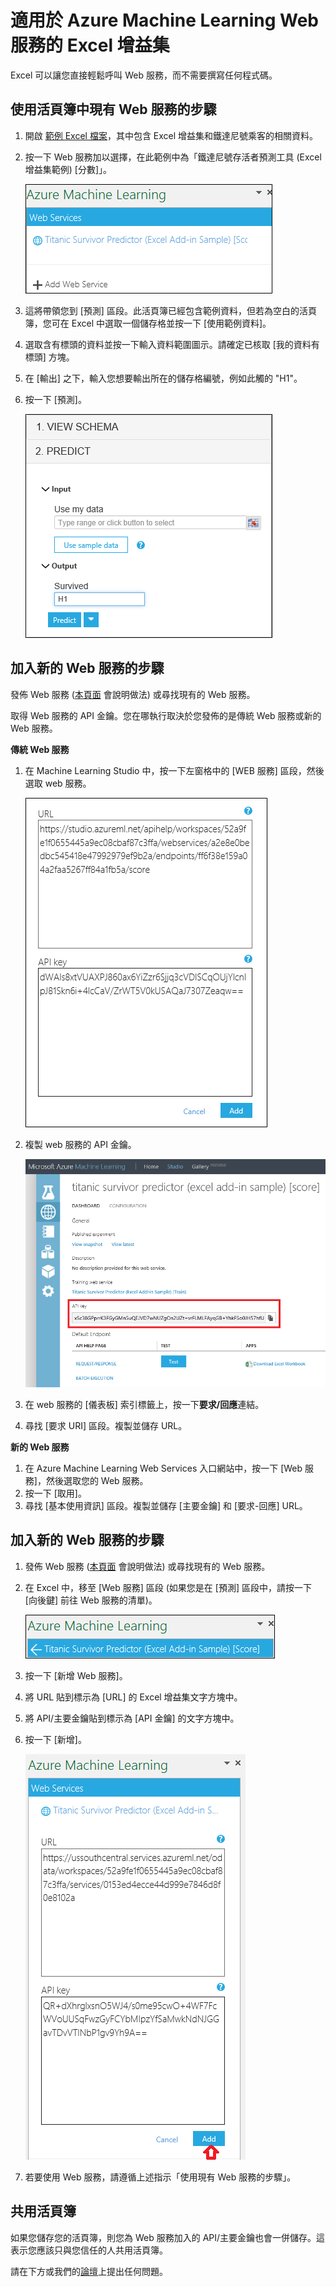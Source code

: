 <properties
	pageTitle="適用於機器學習 Web 服務的 Excel 增益集 | Microsoft Azure"
	description="如何在 Excel 中直接使用 Azure Machine Learning Web 服務，而不需要撰寫任何程式碼。"
	services="machine-learning"
	documentationCenter=""
	authors="tedway"
	manager="jhubbard"
	editor="cgronlun"
    tags=""/>

<tags
	ms.service="machine-learning"
    ms.devlang="na"
	ms.topic="article"
	ms.tgt_pltfrm="na"
	ms.workload="data-services"
	ms.date="07/06/2016"
	ms.author="tedway;garye" />

# 適用於 Azure Machine Learning Web 服務的 Excel 增益集

Excel 可以讓您直接輕鬆呼叫 Web 服務，而不需要撰寫任何程式碼。

## 使用活頁簿中現有 Web 服務的步驟

1. 開啟 [範例 Excel 檔案](http://aka.ms/amlexcel-sample-2)，其中包含 Excel 增益集和鐵達尼號乘客的相關資料。
2. 按一下 Web 服務加以選擇，在此範例中為「鐵達尼號存活者預測工具 (Excel 增益集範例) [分數]」。

    ![選取 Web 服務][01]

3. 這將帶領您到 [預測] 區段。此活頁簿已經包含範例資料，但若為空白的活頁簿，您可在 Excel 中選取一個儲存格並按一下 [使用範例資料]。
4. 選取含有標頭的資料並按一下輸入資料範圍圖示。請確定已核取 [我的資料有標頭] 方塊。
5. 在 [輸出] 之下，輸入您想要輸出所在的儲存格編號，例如此觸的 "H1"。
6. 按一下 [預測]。

	![預測區段][02]

## 加入新的 Web 服務的步驟

發佈 Web 服務 ([本頁面](machine-learning-walkthrough-5-publish-web-service.md) 會說明做法) 或尋找現有的 Web 服務。

取得 Web 服務的 API 金鑰。您在哪執行取決於您發佈的是傳統 Web 服務或新的 Web 服務。

**傳統 Web 服務**

1. 在 Machine Learning Studio 中，按一下左窗格中的 [WEB 服務] 區段，然後選取 web 服務。

	![Studio 選取 Web 服務][04]

2. 複製 web 服務的 API 金鑰。

	![Studio API 金鑰][05]

3. 在 web 服務的 [儀表板] 索引標籤上，按一下**要求/回應**連結。
4. 尋找 [要求 URI] 區段。複製並儲存 URL。

**新的 Web 服務**

1. 在 Azure Machine Learning Web Services 入口網站中，按一下 [Web 服務]，然後選取您的 Web 服務。
2. 按一下 [取用]。
3. 尋找 [基本使用資訊] 區段。複製並儲存 [主要金鑰] 和 [要求-回應] URL。


## 加入新的 Web 服務的步驟

1. 發佈 Web 服務 ([本頁面](machine-learning-walkthrough-5-publish-web-service.md) 會說明做法) 或尋找現有的 Web 服務。
2. 在 Excel 中，移至 [Web 服務] 區段 (如果您是在 [預測] 區段中，請按一下 [向後鍵] 前往 Web 服務的清單)。

	![移至 web 服務選取][03]
3. 按一下 [新增 Web 服務]。
4. 將 URL 貼到標示為 [URL] 的 Excel 增益集文字方塊中。
5. 將 API/主要金鑰貼到標示為 [API 金鑰] 的文字方塊中。
6. 按一下 [新增]。

	![傳統 Web 服務的 URL 和 API 金鑰。][06]

10.	若要使用 Web 服務，請遵循上述指示「使用現有 Web 服務的步驟」。

## 共用活頁簿

如果您儲存您的活頁簿，則您為 Web 服務加入的 API/主要金鑰也會一併儲存。這表示您應該只與您信任的人共用活頁簿。

請在下方或我們的[論壇](http://go.microsoft.com/fwlink/?LinkID=403669&clcid=0x409)上提出任何問題。

[01]: ./media/machine-learning-excel-add-in-for-web-services/image1.png
[02]: ./media/machine-learning-excel-add-in-for-web-services/image2.png
[03]: ./media/machine-learning-excel-add-in-for-web-services/image3.png
[04]: ./media/machine-learning-excel-add-in-for-web-services/image4.png
[05]: ./media/machine-learning-excel-add-in-for-web-services/image5.png
[06]: ./media/machine-learning-excel-add-in-for-web-services/image6.png

<!---HONumber=AcomDC_0914_2016-->